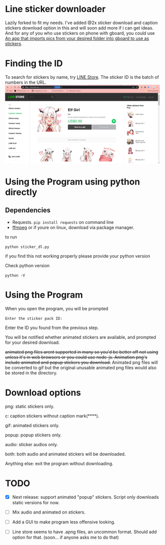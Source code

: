 # Line sticker downloader

Lazily forked to fit my needs. I've added @2x sticker download and caption stickers download option in this and will soon add more if i can get ideas. And for any of you who use stickers on phone with gboard, you could use [An app that imports pics from your desired folder into gboard to use as stickers](https://play.google.com/store/apps/details?id=com.crossbowffs.usticker&hl=en).

# Finding the ID

To search for stickers by name, try [LINE Store](https://store.line.me/home/).  The sticker ID is the batch of numbers in the URL.
![](images/stickerID.png)

# Using the Program using python directly

## Dependencies 
* Requests. `pip install requests` on command line
* [ffmpeg](https://www.ffmpeg.org/download.html) or if youre on linux, download via package manager.

to run 

`python sticker_dl.py`

if you find this not working properly please provide your python version

Check python version 

`python -V`

# Using the Program
When you open the program, you will be prompted

```Enter the sticker pack ID:```

Enter the ID you found from the previous step.

You will be notified whether animated stickers are available, and prompted for your desired download.

~~animated png files arent supported in many so you'd be better off not using unless it's in web browsers or you could use node-js. Animation png's include animated and popup stickers you download.~~
Animated png files will be converted to gif but the original unusable animated png files would also be stored in the directory.

# Download options
png: static stickers only.

c: caption stickers without caption mark(****).

gif: animated stickers only.

popup: popup stickers only.

audio: sticker audios only.

both: both audio and animated stickers will be downloaded.

Anything else: exit the program without downloading.


# TODO

- [x] Next release: support animated "popup" stickers. Script only downloads static versions for now.

- [ ] Mix audio and animated on stickers.

- [ ] Add a GUI to make program less offensive looking.

- [ ] Line store seems to have .apng files, an uncommon format. Should add option for that. (soon... if anyone asks me to do that)
